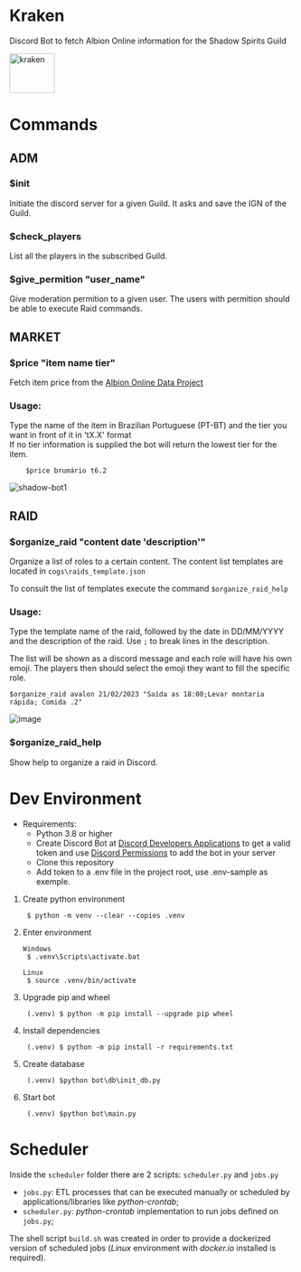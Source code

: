 # Kraken
Discord Bot to fetch Albion Online information for the Shadow Spirits Guild

<img src="https://user-images.githubusercontent.com/21298220/193434889-c774aaaa-1b97-431c-a528-c655ad33c0f0.PNG" alt="kraken" style="height: 70px; width: 80px; align: right"/>

# Commands

## ADM

### $init

Initiate the discord server for a given Guild. 
It asks and save the IGN of the Guild.

### $check_players

List all the players in the subscribed Guild.

### $give_permition "user_name"

Give moderation permition to a given user.
The users with permition should be able to execute Raid commands.

## MARKET

### $price "item name tier"

Fetch item price from the [Albion Online Data Project](https://www.albion-online-data.com/)

### Usage:

Type the name of the item in Brazilian Portuguese (PT-BT) and the tier you want in front of it in 'tX.X' format </br>
If no tier information is supplied the bot will return the lowest tier for the item.

```
    $price brumário t6.2
```
![shadow-bot1](https://user-images.githubusercontent.com/21298220/191596762-d332d892-4990-412a-9082-e607303362fb.PNG)


## RAID

### $organize_raid "content date 'description'"

Organize a list of roles to a certain content.
The content list templates are located in ``cogs\raids_template.json``

To consult the list of templates execute the command ``$organize_raid_help``

### Usage:

Type the template name of the raid, followed by the date in DD/MM/YYYY and the description of the raid. Use ``;`` to break lines in the description.

The list will be shown as a discord message and each role will have his own emoji. The players then should select the emoji they want to fill the specific role.

```
$organize_raid avalon 21/02/2023 "Saída as 18:00;Levar montaria rápida; Comida .2"
```
![image](https://user-images.githubusercontent.com/21298220/220457109-71013ce8-3657-4a80-b6c6-a9f5b78fc5b2.png)

### $organize_raid_help

Show help to organize a raid in Discord.

# Dev Environment

- Requirements:
  - Python 3.8 or higher
  - Create Discord Bot at [Discord Developers Applications](https://discord.com/developers/applications) to get a valid token and use [Discord Permissions](https://discordapi.com/permissions.html) to add the bot in your server
  - Clone this repository
  - Add token to a .env file in the project root, use .env-sample as exemple.


1) Create python environment
   ```
    $ python -m venv --clear --copies .venv
   ```
2) Enter environment 
   ```
   Windows
    $ .venv\Scripts\activate.bat

   Linux
    $ source .venv/bin/activate
   ```
3) Upgrade pip and wheel
   ```
    (.venv) $ python -m pip install --upgrade pip wheel
   ```

4) Install dependencies

   ```
    (.venv) $ python -m pip install -r requirements.txt
   ```

5) Create database
   ```
    (.venv) $python bot\db\init_db.py
   ```

6) Start bot
   ```
    (.venv) $python bot\main.py
   ```

# Scheduler
Inside the ``scheduler`` folder there are 2 scripts: ``scheduler.py`` and ``jobs.py``
- ``jobs.py``: ETL processes that can be executed manually or scheduled by applications/libraries like *python-crontab*;
- ``scheduler.py``: *python-crontab* implementation to run jobs defined on ``jobs.py``;

The shell script ``build.sh`` was created in order to provide a dockerized version of scheduled jobs (*Linux* environment with *docker.io* installed is required).
